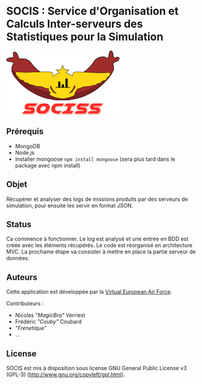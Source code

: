 # SOCIS : Service d'Organisation et Calculs Inter-serveurs des Statistiques pour la Simulation

![Logo SOCISS](public/logo/sociss_big_logo.png)

## Prérequis
* MongoDB
* Node.js
* Installer mongoose `npm install mongoose` (sera plus tard dans le package avec npm install)

## Objet
Récupérer et analyser des logs de missions produits par des serveurs de simulation, pour ensuite les servir en format JSON.

## Status
Ca commence à fonctionner.
Le log est analysé et une entrée en BDD est créée avec les éléments récupérés.
Le code est réorganisé en architecture MVC.
La prochaine étape va consister à mettre en place la partie serveur de données.

## Auteurs
Cette application est développée par la [Virtual European Air Force](http://www.veaf.org).

Contributeurs :
* Nicolas *"MagicBra"* Verriest
* Frédéric *"Couby"* Coubard
* *"Frenetique"*
* ...

## License
SOCIS est mis à disposition sous license GNU General Public License v3 (GPL-3) (http://www.gnu.org/copyleft/gpl.html).
